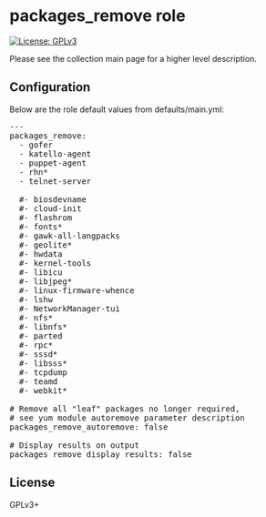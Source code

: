 # packages_remove role

[![License: GPLv3](https://img.shields.io/badge/license-GPLv3-brightgreen.svg)](https://www.gnu.org/licenses/gpl-3.0)

Please see the collection main page for a higher level description.

## Configuration

Below are the role default values from defaults/main.yml:

<pre>
---
packages_remove:
  - gofer
  - katello-agent
  - puppet-agent
  - rhn*
  - telnet-server

  #- biosdevname
  #- cloud-init
  #- flashrom
  #- fonts*
  #- gawk-all-langpacks
  #- geolite*
  #- hwdata
  #- kernel-tools
  #- libicu
  #- libjpeg*
  #- linux-firmware-whence
  #- lshw
  #- NetworkManager-tui
  #- nfs*
  #- libnfs*
  #- parted
  #- rpc*
  #- sssd*
  #- libsss*
  #- tcpdump
  #- teamd
  #- webkit*

# Remove all "leaf" packages no longer required,
# see yum module autoremove parameter description
packages_remove_autoremove: false

# Display results on output
packages_remove_display_results: false
</pre>

## License

GPLv3+
